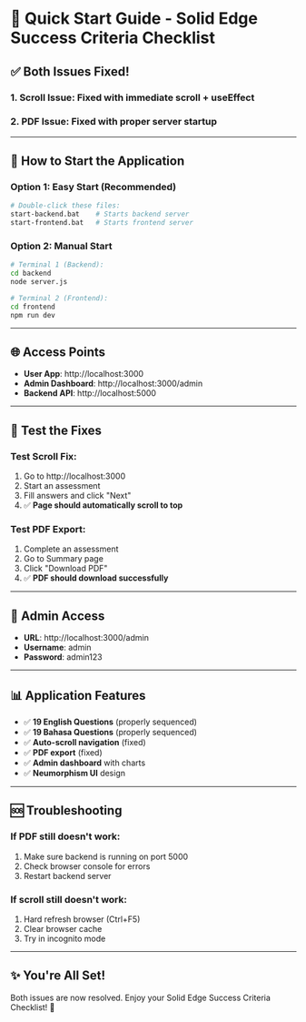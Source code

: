 # 🚀 Quick Start Guide - Solid Edge Success Criteria Checklist

## ✅ Both Issues Fixed!

### 1. **Scroll Issue**: Fixed with immediate scroll + useEffect
### 2. **PDF Issue**: Fixed with proper server startup

---

## 🔧 **How to Start the Application**

### **Option 1: Easy Start (Recommended)**
```bash
# Double-click these files:
start-backend.bat    # Starts backend server
start-frontend.bat   # Starts frontend server
```

### **Option 2: Manual Start**
```bash
# Terminal 1 (Backend):
cd backend
node server.js

# Terminal 2 (Frontend):
cd frontend
npm run dev
```

---

## 🌐 **Access Points**
- **User App**: http://localhost:3000
- **Admin Dashboard**: http://localhost:3000/admin
- **Backend API**: http://localhost:5000

---

## 🧪 **Test the Fixes**

### **Test Scroll Fix:**
1. Go to http://localhost:3000
2. Start an assessment
3. Fill answers and click "Next"
4. ✅ **Page should automatically scroll to top**

### **Test PDF Export:**
1. Complete an assessment
2. Go to Summary page
3. Click "Download PDF"
4. ✅ **PDF should download successfully**

---

## 🔑 **Admin Access**
- **URL**: http://localhost:3000/admin
- **Username**: admin
- **Password**: admin123

---

## 📊 **Application Features**
- ✅ **19 English Questions** (properly sequenced)
- ✅ **19 Bahasa Questions** (properly sequenced)
- ✅ **Auto-scroll navigation** (fixed)
- ✅ **PDF export** (fixed)
- ✅ **Admin dashboard** with charts
- ✅ **Neumorphism UI** design

---

## 🆘 **Troubleshooting**

### **If PDF still doesn't work:**
1. Make sure backend is running on port 5000
2. Check browser console for errors
3. Restart backend server

### **If scroll still doesn't work:**
1. Hard refresh browser (Ctrl+F5)
2. Clear browser cache
3. Try in incognito mode

---

## ✨ **You're All Set!**
Both issues are now resolved. Enjoy your Solid Edge Success Criteria Checklist! 🎉